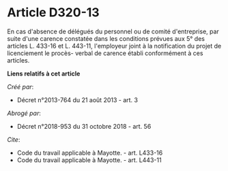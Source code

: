# Article D320-13

En cas d'absence de délégués du personnel ou de comité d'entreprise, par suite d'une carence constatée dans les conditions
prévues aux 5° des articles L. 433-16 et L. 443-11, l'employeur joint à la notification du projet de licenciement le procès-
verbal de carence établi conformément à ces articles.

**Liens relatifs à cet article**

_Créé par_:

  - Décret n°2013-764 du 21 août 2013 - art. 3

_Abrogé par_:

  - Décret n°2018-953 du 31 octobre 2018 - art. 56

_Cite_:

  - Code du travail applicable à Mayotte. - art. L433-16
  - Code du travail applicable à Mayotte. - art. L443-11
